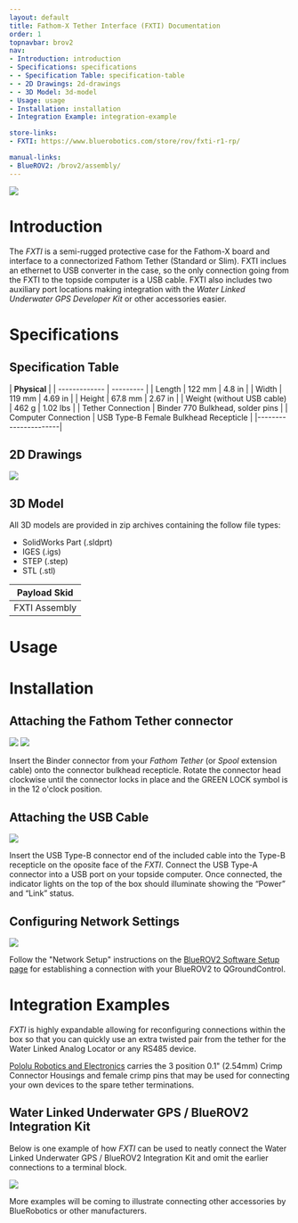 ```yaml
---
layout: default
title: Fathom-X Tether Interface (FXTI) Documentation
order: 1
topnavbar: brov2
nav:
- Introduction: introduction
- Specifications: specifications
- - Specification Table: specification-table
- - 2D Drawings: 2d-drawings
- - 3D Model: 3d-model
- Usage: usage
- Installation: installation
- Integration Example: integration-example

store-links:
- FXTI: https://www.bluerobotics.com/store/rov/fxti-r1-rp/

manual-links:
- BlueROV2: /brov2/assembly/
---
```


<img src="/fxti/cad/banner-fxti.png" class="img-responsive img-center" style="max-width:800px"  />

# Introduction

The <em>FXTI</em> is a semi-rugged protective case for the Fathom-X board and interface to a connectorized Fathom Tether (Standard or Slim). FXTI inclues an ethernet to USB converter in the case, so the only connection going from the FXTI to the topside computer is a USB cable. FXTI also includes two auxiliary port locations making integration with the _Water Linked Underwater GPS Developer Kit_ or other accessories easier.

# Specifications

## Specification Table

|  **Physical**  |
| ------------- | --------- |
| Length | 122 mm | 4.8 in |
| Width | 119 mm | 4.69 in |
| Height | 67.8 mm | 2.67 in |
| Weight (without USB cable) | 462 g | 1.02 lbs |
| Tether Connection | Binder 770 Bulkhead, solder pins |
| Computer Connection | USB Type-B Female Bulkhead Recepticle |
|----------------------|


## 2D Drawings

<img src="/fxti/cad/FXTI.png" class="img-responsive img-center" style="max-width:800px" />

## 3D Model

All 3D models are provided in zip archives containing the follow file types:

- SolidWorks Part (.sldprt)
- IGES (.igs) 
- STEP (.step)
- STL (.stl)

|		**Payload Skid**																						|
| --------------------------------------------------------------------------------------------- |
| FXTI Assembly  | [FXTI-ASM-FXTI-R1.zip](cad/FXTI-ASM-FXTI-R1.zip) |

# Usage

# Installation

## Attaching the Fathom Tether connector

<img src="/fxti/cad/FXTI-Tether-Insert.jpg" class="img-responsive img-center" style="max-width:600px"  />
<img src="/fxti/cad/FXTI-Tether-Locked.jpg" class="img-responsive img-center" style="max-width:600px"  />

Insert the Binder connector from your _Fathom Tether_ (or _Spool_ extension cable) onto the connector bulkhead recepticle. Rotate the connector head clockwise until the connector locks in place and the GREEN LOCK symbol is in the 12 o'clock position.

## Attaching the USB Cable

<img src="/fxti/cad/.png" class="img-responsive img-center" style="max-width:600px"  />

Insert the USB Type-B connector end of the included cable into the Type-B recepticle on the oposite face of the _FXTI_. Connect the USB Type-A connector into a USB port on your topside computer. Once connected, the indicator lights on the top of the box should illuminate showing the “Power” and “Link” status.

## Configuring Network Settings

<img src="/fxti/cad/Software-setup-page.png" class="img-responsive img-center" style="max-width:400px"  />

Follow the "Network Setup" instructions on the [BlueROV2 Software Setup page](http://docs.bluerobotics.com/brov2/software-setup/) for establishing a connection with your BlueROV2 to QGroundControl.

# Integration Examples

_FXTI_ is highly expandable allowing for reconfiguring connections within the box so that you can quickly use an extra twisted pair from the tether for the Water Linked Analog Locator or any RS485 device.

[Pololu Robotics and Electronics](https://www.pololu.com/category/70/crimp-connector-housings) carries the 3 position 0.1" (2.54mm) Crimp Connector Housings and female crimp pins that may be used for connecting your own devices to the spare tether terminations.

## Water Linked Underwater GPS / BlueROV2 Integration Kit

Below is one example  of how _FXTI_ can be used to neatly connect the Water Linked Underwater GPS / BlueROV2 Integration Kit and omit the earlier connections to a terminal block. 

<img src="/fxti/cad/FXTI-WL-Integration.jpg" class="img-responsive img-center" style="max-width:800px"  />

More examples will be coming to illustrate connecting other accessories by BlueRobotics or other manufacturers.

